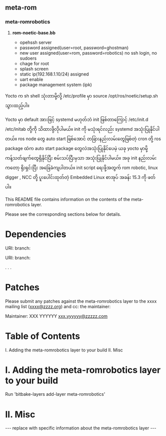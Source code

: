 <h2> meta-rom </h2>   
        <h3>meta-romrobotics</h3>
	    <ol>
		 <li><b>rom-noetic-base.bb</b></li>
		    <ul>
		        <li>opehssh server </li>
				<li>password assigned(user=root, password=ghostman) </li>
				<li>new user assigned(user=rom, password=robotics) no ssh login, no sudoers </li>
				<li>chage for root</li>
				<li>splash screen</li>
				<li>static ip(192.168.1.10/24) assigned</li>
				<li>uart enable</li>
				<li>package management system (ipk) </li>
		    </ul>	       
	    </ol>
	    <p>Yocto က sh shell သုံးတာမို့လို့  /etc/profile မှာ source /opt/ros/noetic/setup.sh သွားထည့်ပါ။</p>
	    <p>
	    Yocto မှာ default အားဖြင့် systemd မဟုတ်ဘဲ init ဖြစ်တာကြောင့် /etc/init.d /etc/initab တို့ကို သိထားဖို့လိုပါမယ်။ init ကို မသုံးရင်လည်း systemd အသုံးပြုနိုင်ပါတယ်။ ros node တွေ auto start ဖြစ်အောင် တခြားနည်းလမ်းတွေဖြစ်တဲ့ cron တို့ ros package ထဲက auto start package တွေလဲအသုံးပြုနိုင်ပေမဲ့ ယခု yocto မှာမို့ ကန့်သတ်ချက်တွေရှိနိုင်ပြီး စမ်းသပ်ပြီးမှသာ အသုံးပြုနိုင်ပါမယ်။ အခု init နည်းလမ်းကတော့ ရိုးရှင်းပြီး အခြေခံကျပါတယ်။ init script ရေးဖို့အတွက် rom robotic, linux digger , NCC တို့ ပူးပေါင်းထုတ်တဲ့ Embedded Linux စာအုပ် အခန်း 15.3 ကို ဖတ်ပါ။</p>

	
   



This README file contains information on the contents of the meta-romrobotics layer.

Please see the corresponding sections below for details.

Dependencies
============

  URI: <first dependency>
  branch: <branch name>

  URI: <second dependency>
  branch: <branch name>

  .
  .
  .

Patches
=======

Please submit any patches against the meta-romrobotics layer to the xxxx mailing list (xxxx@zzzz.org)
and cc: the maintainer:

Maintainer: XXX YYYYYY <xxx.yyyyyy@zzzzz.com>

Table of Contents
=================

  I. Adding the meta-romrobotics layer to your build
 II. Misc


I. Adding the meta-romrobotics layer to your build
=================================================

Run 'bitbake-layers add-layer meta-romrobotics'

II. Misc
========

--- replace with specific information about the meta-romrobotics layer ---
